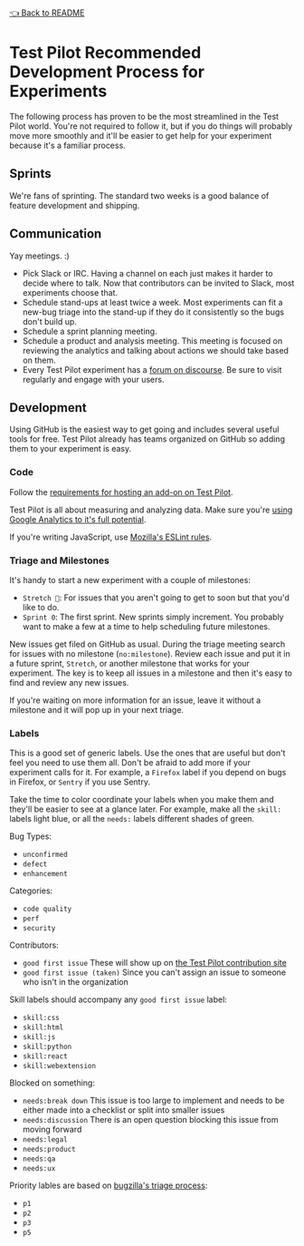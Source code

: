 [👈 Back to README](../../README.md)

# Test Pilot Recommended Development Process for Experiments

The following process has proven to be the most streamlined in the Test Pilot
world.  You're not required to follow it, but if you do things will probably
move more smoothly and it'll be easier to get help for your experiment because
it's a familiar process.

## Sprints
We're fans of sprinting.  The standard two weeks is a good balance of feature
development and shipping.

## Communication
Yay meetings. :)

- Pick Slack or IRC.  Having a channel on each just makes it harder to decide
  where to talk.  Now that contributors can be invited to Slack, most
  experiments choose that.
- Schedule stand-ups at least twice a week.  Most experiments can fit a new-bug
  triage into the stand-up if they do it consistently so the bugs don't build
  up.
- Schedule a sprint planning meeting.
- Schedule a product and analysis meeting.  This meeting is focused on
  reviewing the analytics and talking about actions we should take based on
  them.
- Every Test Pilot experiment has a [forum on discourse](https://discourse.mozilla.org/c/test-pilot).
  Be sure to visit regularly and engage with your users.


## Development
Using GitHub is the easiest way to get going and includes several useful tools
for free.  Test Pilot already has teams organized on GitHub so adding them to
your experiment is easy.

### Code

Follow the [requirements for hosting an add-on on Test Pilot](../development/hosting.md).

Test Pilot is all about measuring and analyzing data.  Make sure you're
[using Google Analytics to it's full potential](https://github.com/mozilla/testpilot/blob/master/docs/experiments/ga.md).

If you're writing JavaScript, use [Mozilla's ESLint rules](https://www.npmjs.com/package/eslint-plugin-mozilla).


### Triage and Milestones
It's handy to start a new experiment with a couple of milestones:
  * `Stretch 🙆`: For issues that you aren't going to get to soon but that you'd
    like to do.
  * `Sprint 0`: The first sprint.  New sprints simply increment.  You probably
    want to make a few at a time to help scheduling future milestones.

New issues get filed on GitHub as usual.  During the triage meeting search for
issues with no milestone (`no:milestone`).  Review each issue and put it in a
future sprint, `Stretch`, or another milestone that works for your experiment.
The key is to keep all issues in a milestone and then it's easy to find and
review any new issues.

If you're waiting on more information for an issue, leave it without a
milestone and it will pop up in your next triage.


### Labels
This is a good set of generic labels.  Use the ones that are useful but don't
feel you need to use them all.  Don't be afraid to add more if your experiment
calls for it.  For example, a `Firefox` label if you depend on bugs in Firefox,
or `Sentry` if you use Sentry.

Take the time to color coordinate your labels when you make them and they'll be
easier to see at a glance later.  For example, make all the `skill:` labels
light blue, or all the `needs:` labels different shades of green.

Bug Types:
* `unconfirmed`
* `defect`
* `enhancement`

Categories:
* `code quality`
* `perf`
* `security`

Contributors:
* `good first issue` These will show up on [the Test Pilot contribution site](https://contribute.testpilot.firefox.com/)
* `good first issue (taken)` Since you can't assign an issue to someone who
  isn't in the organization

Skill labels should accompany any `good first issue` label:
* `skill:css`
* `skill:html`
* `skill:js`
* `skill:python`
* `skill:react`
* `skill:webextension`

Blocked on something:
* `needs:break down` This issue is too large to implement and needs to
  be either made into a checklist or split into smaller issues
* `needs:discussion` There is an open question blocking this issue from moving
  forward
* `needs:legal`
* `needs:product`
* `needs:qa`
* `needs:ux`

Priority lables are based on [bugzilla's triage process](https://wiki.mozilla.org/Bugmasters/Process/Triage#Weekly_or_More_Frequently_.28depending_on_the_component.29):
* `p1`
* `p2`
* `p3`
* `p5`


